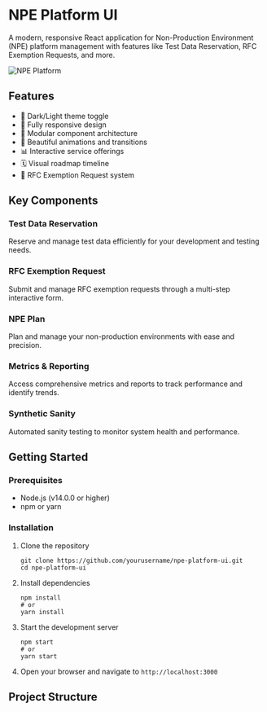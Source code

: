 # NPE Platform UI

A modern, responsive React application for Non-Production Environment (NPE) platform management with features like Test Data Reservation, RFC Exemption Requests, and more.

![NPE Platform](screenshot.png)

## Features

- 🌙 Dark/Light theme toggle
- 📱 Fully responsive design
- 🧩 Modular component architecture
- 🎨 Beautiful animations and transitions
- 📊 Interactive service offerings
- 🗓️ Visual roadmap timeline
- 📝 RFC Exemption Request system

## Key Components

### Test Data Reservation
Reserve and manage test data efficiently for your development and testing needs.

### RFC Exemption Request
Submit and manage RFC exemption requests through a multi-step interactive form.

### NPE Plan
Plan and manage your non-production environments with ease and precision.

### Metrics & Reporting
Access comprehensive metrics and reports to track performance and identify trends.

### Synthetic Sanity
Automated sanity testing to monitor system health and performance.

## Getting Started

### Prerequisites

- Node.js (v14.0.0 or higher)
- npm or yarn

### Installation

1. Clone the repository
   ```
   git clone https://github.com/yourusername/npe-platform-ui.git
   cd npe-platform-ui
   ```

2. Install dependencies
   ```
   npm install
   # or
   yarn install
   ```

3. Start the development server
   ```
   npm start
   # or
   yarn start
   ```

4. Open your browser and navigate to `http://localhost:3000`

## Project Structure
